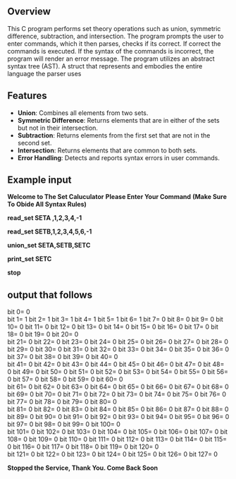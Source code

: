 ## Overview

This C program performs set theory operations such as union, symmetric difference, subtraction, and intersection. The program prompts the user to enter commands, which it then parses, checks if its correct. If correct the commands is executed. If the syntax of the commands is incorrect, the program will render an error message.    The program utilizes an abstract syntax tree (AST). A struct that represents and embodies the entire language the parser uses

## Features

- **Union**: Combines all elements from two sets.
- **Symmetric Difference**: Returns elements that are in either of the sets but not in their intersection.
- **Subtraction**: Returns elements from the first set that are not in the second set.
- **Intersection**: Returns elements that are common to both sets.
- **Error Handling**: Detects and reports syntax errors in user commands.

## **Example input**  
**Welcome to The Set Caluculator**
 **Please Enter Your Command**
 **(Make Sure To Obide All Syntax Rules)**
 
**read_set SETA ,1,2,3,4,-1**  

**read_set SETB,1,2,3,4,5,6,-1**  

**union_set SETA,SETB,SETC**  

**print_set SETC**  

**stop**  

## **output that follows**  


 bit  0= 0  
bit  1= 1  bit  2= 1  bit  3= 1  bit  4= 1  bit  5= 1  bit  6= 1  bit  7= 0  bit  8= 0  bit  9= 0  bit 10= 0  bit 11= 0  bit 12= 0  bit 13= 0  bit 14= 0  bit 15= 0  bit 16= 0  bit 17= 0  bit 18= 0  bit 19= 0  bit 20= 0  
bit 21= 0  bit 22= 0  bit 23= 0  bit 24= 0  bit 25= 0  bit 26= 0  bit 27= 0  bit 28= 0  bit 29= 0  bit 30= 0  bit 31= 0  bit 32= 0  bit 33= 0  bit 34= 0  bit 35= 0  bit 36= 0  bit 37= 0  bit 38= 0  bit 39= 0  bit 40= 0  
bit 41= 0  bit 42= 0  bit 43= 0  bit 44= 0  bit 45= 0  bit 46= 0  bit 47= 0  bit 48= 0  bit 49= 0  bit 50= 0  bit 51= 0  bit 52= 0  bit 53= 0  bit 54= 0  bit 55= 0  bit 56= 0  bit 57= 0  bit 58= 0  bit 59= 0  bit 60= 0  
bit 61= 0  bit 62= 0  bit 63= 0  bit 64= 0  bit 65= 0  bit 66= 0  bit 67= 0  bit 68= 0  bit 69= 0  bit 70= 0  bit 71= 0  bit 72= 0  bit 73= 0  bit 74= 0  bit 75= 0  bit 76= 0  bit 77= 0  bit 78= 0  bit 79= 0  bit 80= 0  
bit 81= 0  bit 82= 0  bit 83= 0  bit 84= 0  bit 85= 0  bit 86= 0  bit 87= 0  bit 88= 0  bit 89= 0  bit 90= 0  bit 91= 0  bit 92= 0  bit 93= 0  bit 94= 0  bit 95= 0  bit 96= 0  bit 97= 0  bit 98= 0  bit 99= 0  bit 100= 0  
bit 101= 0  bit 102= 0  bit 103= 0  bit 104= 0  bit 105= 0  bit 106= 0  bit 107= 0  bit 108= 0  bit 109= 0  bit 110= 0  bit 111= 0  bit 112= 0  bit 113= 0  bit 114= 0  bit 115= 0  bit 116= 0  bit 117= 0  bit 118= 0  bit 119= 0  bit 120= 0  
bit 121= 0  bit 122= 0  bit 123= 0  bit 124= 0  bit 125= 0  bit 126= 0  bit 127= 0  


**Stopped the Service, Thank You. Come Back Soon**



